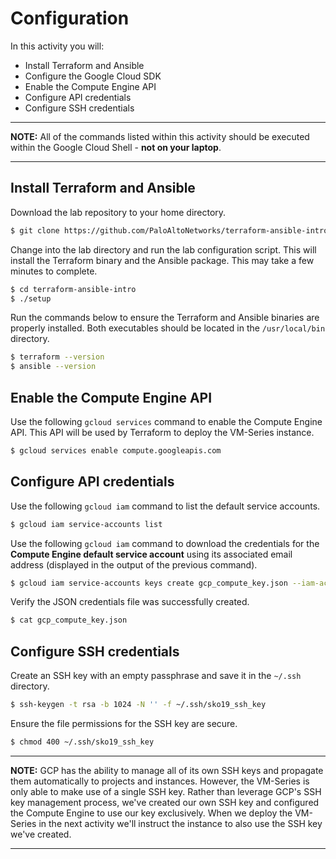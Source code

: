 # Configuration

In this activity you will:

* Install Terraform and Ansible
* Configure the Google Cloud SDK
* Enable the Compute Engine API
* Configure API credentials
* Configure SSH credentials

---
**NOTE:**  All of the commands listed within this activity should be executed within the Google Cloud Shell - __not on your laptop__.

---

## Install Terraform and Ansible
Download the lab repository to your home directory.

```bash
$ git clone https://github.com/PaloAltoNetworks/terraform-ansible-intro
```

Change into the lab directory and run the lab configuration script.  This will install the Terraform binary and the Ansible package.  This may take a few minutes to complete.

```bash
$ cd terraform-ansible-intro
$ ./setup
```

Run the commands below to ensure the Terraform and Ansible binaries are properly installed.  Both executables should be located in the `/usr/local/bin` directory.

```bash
$ terraform --version
$ ansible --version
```

## Enable the Compute Engine API
Use the following `gcloud services` command to enable the Compute Engine API.  This API will be used by Terraform to deploy the VM-Series instance.

```bash
$ gcloud services enable compute.googleapis.com
```

## Configure API credentials
Use the following `gcloud iam` command to list the default service accounts.

```bash
$ gcloud iam service-accounts list
```

Use the following `gcloud iam` command to download the credentials for the __Compute Engine default service account__ using its associated email address (displayed in the output of the previous command).

```bash
$ gcloud iam service-accounts keys create gcp_compute_key.json --iam-account <EMAIL_ADDRESS>
```

Verify the JSON credentials file was successfully created.

```bash
$ cat gcp_compute_key.json
```

## Configure SSH credentials
Create an SSH key with an empty passphrase and save it in the `~/.ssh` directory.

```bash
$ ssh-keygen -t rsa -b 1024 -N '' -f ~/.ssh/sko19_ssh_key
```

Ensure the file permissions for the SSH key are secure.

```bash
$ chmod 400 ~/.ssh/sko19_ssh_key
```

---
**NOTE:** GCP has the ability to manage all of its own SSH keys and propagate them automatically to projects and instances.  However, the VM-Series is only able to make use of a single SSH key.  Rather than leverage GCP's SSH key management process, we've created our own SSH key and configured the Compute Engine to use our key exclusively.  When we deploy the VM-Series in the next activity we'll instruct the instance to also use the SSH key we've created.

---
